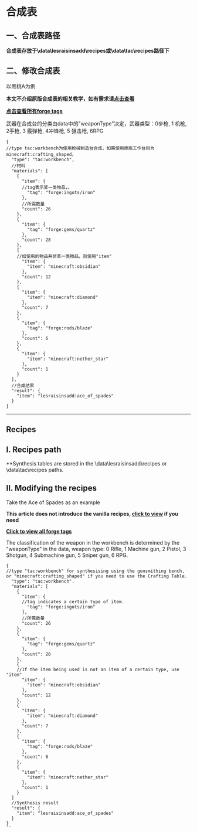 # 合成表
## 一、合成表路径
**合成表存放于\data\lesraisinsadd\recipes或\data\tac\recipes路径下**
## 二、修改合成表
以黑桃A为例

**本文不介绍原版合成表的相关教学，如有需求请[点击查看](https://minecraft.fandom.com/zh/wiki/%E9%85%8D%E6%96%B9 "点击查看")**

**[点击查看所有forge tags](https://forge.gemwire.uk/wiki/Tags "点击查看所有forge tags")**

武器在合成台的分类由data中的"weaponType"决定，武器类型：0步枪, 1 机枪, 2手枪, 3 霰弹枪, 4冲锋枪, 5 狙击枪, 6RPG
```
{
//type tac:workbench为使用枪械制造台合成，如需使用原版工作台则为minecraft:crafting_shaped。
  "type": "tac:workbench",
  //材料
  "materials": [
    {
      "item": {
	  //tag表示某一类物品，。
        "tag": "forge:ingots/iron"
      },
	  //所需数量
      "count": 26
    },
    {
      "item": {
        "tag": "forge:gems/quartz"
      },
      "count": 28
    },
    {
	//如使用的物品并非某一类物品，则使用"item"
      "item": {
        "item": "minecraft:obsidian"
      },
      "count": 12
    },
    {
      "item": {
        "item": "minecraft:diamond"
      },
      "count": 7
    },
    {
      "item": {
        "tag": "forge:rods/blaze"
      },
      "count": 6
    },
    {
      "item": {
        "item": "minecraft:nether_star"
      },
      "count": 1
    }
  ],
  //合成结果
  "result": {
    "item": "lesraisinsadd:ace_of_spades"
  }
}
```

---

## Recipes
## I. Recipes path
**Synthesis tables are stored in the \data\lesraisinsadd\recipes or \data\tac\recipes paths.
## II. Modifying the recipes
Take the Ace of Spades as an example

**This article does not introduce the vanilla recipes, [click to view](https://minecraft.fandom.com/zh/wiki/%E9%85%8D%E6%96%B9 "click to view") if you need**

**[Click to view all forge tags](https://forge.gemwire.uk/wiki/Tags "Click to view all forge tags")**

The classification of the weapon in the workbench is determined by the "weaponType" in the data, weapon type: 0 Rifle, 1 Machine gun, 2 Pistol, 3 Shotgun, 4 Submachine gun, 5 Sniper gun, 6 RPG.
```
{
//type "tac:workbench" for synthesising using the gunsmithing bench, or "minecraft:crafting_shaped" if you need to use the Crafting Table.
  "type": "tac:workbench".
  "materials": [
    {
      "item": {
	  //tag indicates a certain type of item.
        "tag": "forge:ingots/iron"
      },
	  //所需数量
      "count": 26
    },
    {
      "item": {
        "tag": "forge:gems/quartz"
      },
      "count": 28
    },
    {
	//If the item being used is not an item of a certain type, use "item"
      "item": {
        "item": "minecraft:obsidian"
      },
      "count": 12
    },
    {
      "item": {
        "item": "minecraft:diamond"
      },
      "count": 7
    },
    {
      "item": {
        "tag": "forge:rods/blaze"
      },
      "count": 6
    },
    {
      "item": {
        "item": "minecraft:nether_star"
      },
      "count": 1
    }
  ]
  //Synthesis result
  "result": {
    "item": "lesraisinsadd:ace_of_spades"
  }
}
``